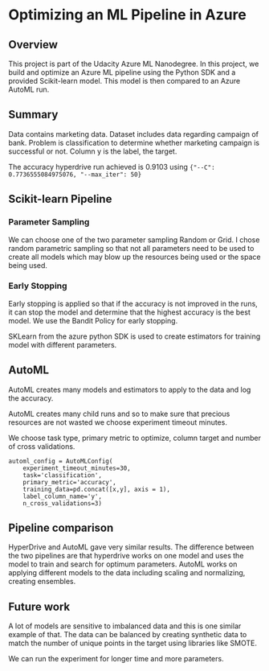# Optimizing an ML Pipeline in Azure

## Overview
This project is part of the Udacity Azure ML Nanodegree.
In this project, we build and optimize an Azure ML pipeline using the Python SDK and a provided Scikit-learn model.
This model is then compared to an Azure AutoML run.

## Summary

Data contains marketing data. Dataset includes data regarding campaign of bank. Problem is classification to determine whether marketing campaign is successful or not. Column y is the label, the target. 

The accuracy hyperdrive run achieved is 0.9103 using ```{"--C": 0.7736555084975076, "--max_iter": 50}```

## Scikit-learn Pipeline

### Parameter Sampling

We can choose one of the two parameter sampling Random or Grid. I chose random parametric sampling so that not all parameters need to be used to create all models which may blow up the resources being used or the space being used. 

### Early Stopping

Early stopping is applied so that if the accuracy is not improved in the runs, it can stop the model and determine that the highest accuracy is the best model. We use the Bandit Policy for early stopping. 

SKLearn from the azure python SDK is used to create estimators for training model with different parameters. 

## AutoML

AutoML creates many models and estimators to apply to the data and log the accuracy. 

AutoML creates many child runs and so to make sure that precious resources are not wasted we choose experiment timeout minutes. 

We choose task type, primary metric to optimize, column target and number of cross validations. 

```
automl_config = AutoMLConfig(
    experiment_timeout_minutes=30,
    task='classification',
    primary_metric='accuracy',
    training_data=pd.concat([x,y], axis = 1),
    label_column_name='y',
    n_cross_validations=3)
```

## Pipeline comparison

HyperDrive and AutoML gave very similar results. The difference between the two pipelines are that hyperdrive works on one model and uses the model to train and search for optimum parameters. AutoML works on applying different models to the data including scaling and normalizing, creating ensembles. 

## Future work

A lot of models are sensitive to imbalanced data and this is one similar example of that. The data can be balanced by creating synthetic data to match the number of unique points in the target using libraries like SMOTE. 

We can run the experiment for longer time and more parameters. 
